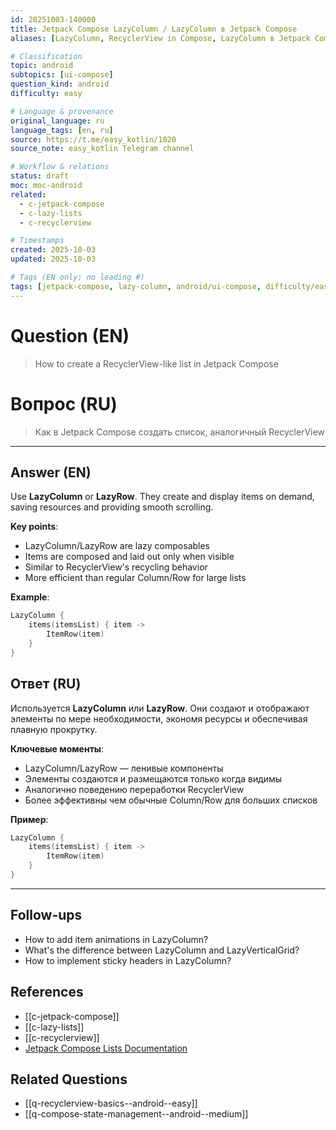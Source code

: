 ```yaml
---
id: 20251003-140000
title: Jetpack Compose LazyColumn / LazyColumn в Jetpack Compose
aliases: [LazyColumn, RecyclerView in Compose, LazyColumn в Jetpack Compose]

# Classification
topic: android
subtopics: [ui-compose]
question_kind: android
difficulty: easy

# Language & provenance
original_language: ru
language_tags: [en, ru]
source: https://t.me/easy_kotlin/1020
source_note: easy_kotlin Telegram channel

# Workflow & relations
status: draft
moc: moc-android
related:
  - c-jetpack-compose
  - c-lazy-lists
  - c-recyclerview

# Timestamps
created: 2025-10-03
updated: 2025-10-03

# Tags (EN only; no leading #)
tags: [jetpack-compose, lazy-column, android/ui-compose, difficulty/easy, easy_kotlin, lang/ru, platform/android]
---
```


# Question (EN)
> How to create a RecyclerView-like list in Jetpack Compose

# Вопрос (RU)
> Как в Jetpack Compose создать список, аналогичный RecyclerView

---

## Answer (EN)

Use **LazyColumn** or **LazyRow**. They create and display items on demand, saving resources and providing smooth scrolling.

**Key points**:
- LazyColumn/LazyRow are lazy composables
- Items are composed and laid out only when visible
- Similar to RecyclerView's recycling behavior
- More efficient than regular Column/Row for large lists

**Example**:
```kotlin
LazyColumn {
    items(itemsList) { item ->
        ItemRow(item)
    }
}
```

## Ответ (RU)

Используется **LazyColumn** или **LazyRow**. Они создают и отображают элементы по мере необходимости, экономя ресурсы и обеспечивая плавную прокрутку.

**Ключевые моменты**:
- LazyColumn/LazyRow — ленивые компоненты
- Элементы создаются и размещаются только когда видимы
- Аналогично поведению переработки RecyclerView
- Более эффективны чем обычные Column/Row для больших списков

**Пример**:
```kotlin
LazyColumn {
    items(itemsList) { item ->
        ItemRow(item)
    }
}
```

---

## Follow-ups
- How to add item animations in LazyColumn?
- What's the difference between LazyColumn and LazyVerticalGrid?
- How to implement sticky headers in LazyColumn?

## References
- [[c-jetpack-compose]]
- [[c-lazy-lists]]
- [[c-recyclerview]]
- [Jetpack Compose Lists Documentation](https://developer.android.com/jetpack/compose/lists)

## Related Questions
- [[q-recyclerview-basics--android--easy]]
- [[q-compose-state-management--android--medium]]
